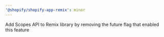 ```yaml
---
'@shopify/shopify-app-remix': minor
---
```


Add Scopes API to Remix library by removing the future flag that enabled this feature

